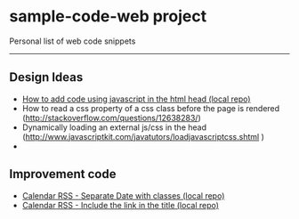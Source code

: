 # sample-code-web project
Personal list of web code snippets 
***
## Design Ideas
- [How to add code using javascript in the html head (local repo)](https://github.com/blackorzar/sample-code-web/blob/master/How%20to%20add%20css%20code%20using%20javascript%20in%20header.md)
- How to read a css property of a css class before the page is rendered (http://stackoverflow.com/questions/12638283/)
- Dynamically loading an external js/css in the head (http://www.javascriptkit.com/javatutors/loadjavascriptcss.shtml )
- 
## Improvement code
- [Calendar RSS - Separate Date with classes (local repo) ](https://github.com/blackorzar/sample-code-web/blob/master/DATE%20SEPARATION%20ON%20RSS%20and%20LINK%20IN%20TITLE.asciidoc)
- [Calendar RSS - Include the link in the title (local repo) ](https://github.com/blackorzar/sample-code-web/blob/master/DATE%20SEPARATION%20ON%20RSS%20and%20LINK%20IN%20TITLE.asciidoc)
